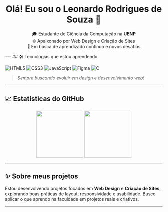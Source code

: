 <h1 align="center">Olá! Eu sou o Leonardo Rodrigues de Souza 👋</h1>

<p align="center">
🎓 Estudante de Ciência da Computação na <strong>UENP</strong><br>
🌐 Apaixonado por Web Design e Criação de Sites<br>
🚀 Em busca de aprendizado contínuo e novos desafios
</p>
---
## 🛠️ Tecnologias que estou aprendendo

![HTML5](https://img.shields.io/badge/-HTML5-E34F26?style=flat&logo=html5&logoColor=white)
![CSS3](https://img.shields.io/badge/-CSS3-1572B6?style=flat&logo=css3)
![JavaScript](https://img.shields.io/badge/-JavaScript-F7DF1E?style=flat&logo=javascript&logoColor=000)
![Figma](https://img.shields.io/badge/-Figma-000000?style=flat&logo=figma)
![C](https://img.shields.io/badge/-C-00599C?style=flat&logo=c&logoColor=white)

> *Sempre buscando evoluir em design e desenvolvimento web!*

---

## 📈 Estatísticas do GitHub

<div align="center">
  <img height="150em" src="https://github-readme-stats.vercel.app/api?username=leockignuss1&show_icons=true&theme=tokyonight&count_private=true"/>
  <img height="150em" src="https://github-readme-stats.vercel.app/api/top-langs/?username=leockignuss1&layout=compact&theme=tokyonight"/>
</div>

---

## ✨ Sobre meus projetos

Estou desenvolvendo projetos focados em **Web Design** e **Criação de Sites**, explorando boas práticas de layout, responsividade e usabilidade. Busco aplicar o que aprendo na faculdade em projetos reais e criativos.

---
